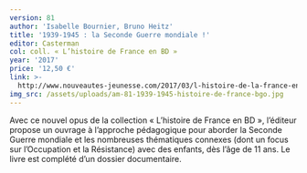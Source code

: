 ```yaml
---
version: 81
author: 'Isabelle Bournier, Bruno Heitz'
title: '1939-1945 : la Seconde Guerre mondiale !'
editor: Casterman
col: coll. « L’histoire de France en BD »
year: '2017'
price: '12,50 €'
link: >-
  http://www.nouveautes-jeunesse.com/2017/03/l-histoire-de-la-france-en-bd-1939-1945-la-seconde-guerre-mondiale-casterman-2017.html
img_src: /assets/uploads/am-81-1939-1945-histoire-de-france-bgo.jpg
---
```

Avec ce nouvel opus de la collection « L’histoire de France en BD », l’éditeur propose un ouvrage à l’approche pédagogique pour aborder la Seconde Guerre mondiale et les nombreuses thématiques connexes (dont un focus sur l’Occupation et la Résistance) avec des enfants, dès l’âge de 11 ans. Le livre est complété d’un dossier documentaire.
